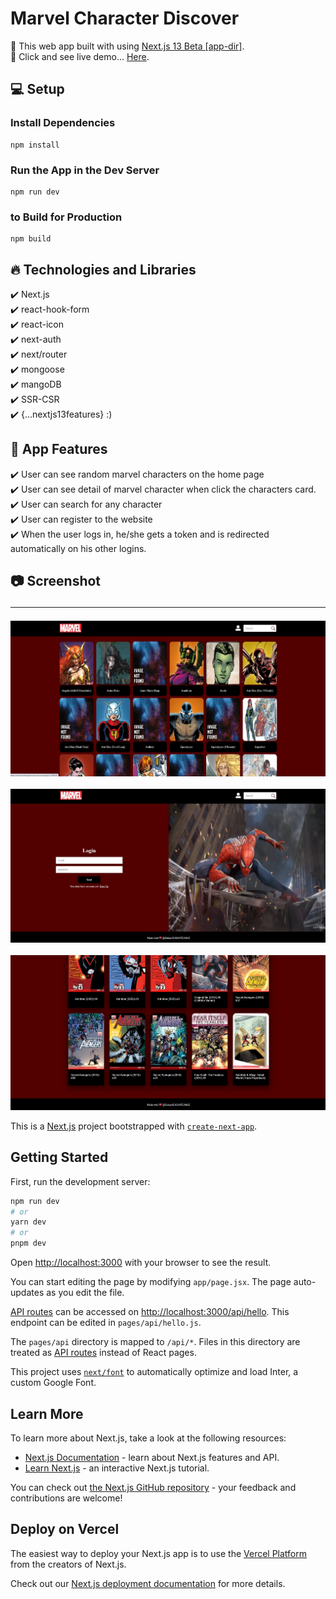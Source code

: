 # Marvel Character Discover

🔸 This web app built with using [Next.js 13 Beta [app-dir]](https://nextjs.org/). <br>
🔸 Click and see live demo... [Here](https://marvel-character-discover.vercel.app/).

## 💻 Setup <br>

### Install Dependencies

```
npm install
```

### Run the App in the Dev Server

```
npm run dev
```

### to Build for Production

```
npm build
```

## 🔥 Technologies and Libraries <br>

✔️ Next.js <br>
✔️ react-hook-form <br>
✔️ react-icon <br>
✔️ next-auth <br>
✔️ next/router <br>
✔️ mongoose <br>
✔️ mangoDB <br>
✔️ SSR-CSR <br>
✔️ {...nextjs13features} :) <br>

## 🚀 App Features <br>

✔️ User can see random marvel characters on the home page <br>
✔️ User can see detail of marvel character when click the characters card. <br>
✔️ User can search for any character <br>
✔️ User can register to the website <br>
✔️ When the user logs in, he/she gets a token and is redirected automatically on his other logins.<br>

## 📷 Screenshot <hr>

<img src="./assets/photo/m1.jpg">
<br>
<br>
<img src="./assets/photo/m2.jpg">
<br>
<br>
<img src="./assets/photo/m3.jpg">

This is a [Next.js](https://nextjs.org/) project bootstrapped with [`create-next-app`](https://github.com/vercel/next.js/tree/canary/packages/create-next-app).

## Getting Started

First, run the development server:

```bash
npm run dev
# or
yarn dev
# or
pnpm dev
```

Open [http://localhost:3000](http://localhost:3000) with your browser to see the result.

You can start editing the page by modifying `app/page.jsx`. The page auto-updates as you edit the file.

[API routes](https://nextjs.org/docs/api-routes/introduction) can be accessed on [http://localhost:3000/api/hello](http://localhost:3000/api/hello). This endpoint can be edited in `pages/api/hello.js`.

The `pages/api` directory is mapped to `/api/*`. Files in this directory are treated as [API routes](https://nextjs.org/docs/api-routes/introduction) instead of React pages.

This project uses [`next/font`](https://nextjs.org/docs/basic-features/font-optimization) to automatically optimize and load Inter, a custom Google Font.

## Learn More

To learn more about Next.js, take a look at the following resources:

- [Next.js Documentation](https://nextjs.org/docs) - learn about Next.js features and API.
- [Learn Next.js](https://nextjs.org/learn) - an interactive Next.js tutorial.

You can check out [the Next.js GitHub repository](https://github.com/vercel/next.js/) - your feedback and contributions are welcome!

## Deploy on Vercel

The easiest way to deploy your Next.js app is to use the [Vercel Platform](https://vercel.com/new?utm_medium=default-template&filter=next.js&utm_source=create-next-app&utm_campaign=create-next-app-readme) from the creators of Next.js.

Check out our [Next.js deployment documentation](https://nextjs.org/docs/deployment) for more details.
